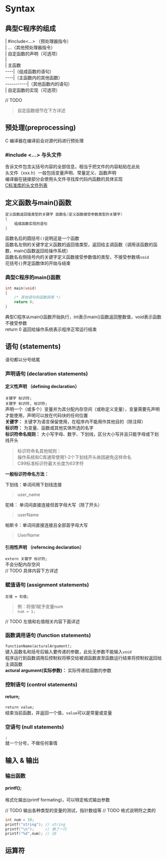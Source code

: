 # Syntax

## 典型C程序的组成

| #include<...> （预处理器指令）  
| ...（其他预处理器指令）  
| 自定函数的声明（可选项）  
|  
| 主函数  
----|（组成函数的语句）  
----|（主函数内的其他函数）  
-----------|（其他函数内的语句）  
| 自定函数的实现（可选项）  

// TODO
> 自定函数细节在下方详述  

## 预处理(preprocessing)

C 编译器在编译前会对源代码进行预处理  

### #include <...> 与头文件

告诉文件包含尖括号内容的全部信息，相当于把文件的内容粘贴在此处  
头文件（xxx.h）一般包括变量声明、常量定义、函数声明  
编译器在链接部分会使用头文件寻找库代码内函数的具体实现  
[C标准库的头文件列表](https://m.runoob.com/cprogramming/)  

## 定义函数与main()函数

```c
定义函数返回值类型的关键字 函数名(定义函数接受参数类型的关键字)
{
    组成函数实现的语句
}
```

函数名后的圆括号`()`说明这是一个函数  
函数名左侧的关键字定义函数的返回值类型，返回给主调函数（调用该函数的函数，main()函数返回给操作系统）  
函数名右侧括号内的关键字定义函数接受参数值的类型，不接受参数填`void`  
花括号`{}`界定函数体的开始与结束  

### 典型C程序的main()函数  

```c
int main(void)
{
    /* 其他语句和函数调用 */
    return 0;
}
```

典型C程序从main()函数开始执行，int表示main()函数返回整数值，void表示函数不接受参数  
return 0 返回给操作系统表示程序正常运行结束  

## 语句 (statements)

语句都以分号结尾  

### 声明语句 (declaration statements)

#### 定义性声明 （defining declaration）

`关键字 标识符;`  
`关键字 标识符, 标识符;`  
声明一个（或多个）变量并为其分配内存空间（或称定义变量），变量需要先声明才能使用，声明可以放在代码块的任何位置  
**关键字：** 关键字为语言保留使用，在程序内不能用作其他目的（除注释）  
**标识符：** 为变量、函数或其他实体所选的名字  
**标识符命名规则：** 大小写字母、数字、下划线，区分大小写并且只能字母或下划线开头  

> 标识符命名其他规则：  
> 操作系统和C库通常使用1-2个下划线开头故因避免这样命名  
> C99标准标识符最大长度为63字符  

**一般标识符命名方法：**  

下划线：单词间用下划线连接  
> user_name  

驼峰：   单词间直接连接但首字母大写（除了开头）  
> userName  

帕斯卡：单词间直接连接且全部首字母大写  
>UserName  

#### 引用性声明 （referncing declaration）

`extern 关键字 标识符;`  
不会分配内存空间  
// TODO 具体内容下方详述  

### 赋值语句 (assignment statements)

`左值 = 右值;`  

> 例：将值1赋予变量num  
> `num = 1;`  

// TODO 左值和右值相关内容下面详述  

### 函数调用语句 (function statements)

`functionName(acturalArgument);`  
键入函数名和括号后输入要传递的参数，此处无参数不能输入`void`  
程序运行到函数调用后控制权将移交给被调函数直至函数运行结束将控制权返回给主调函数  
**actural argument(实际参数)：** 实际传递给函数的参数  

### 控制语句 (control statements)

#### return;

`return value;`  
结束当前函数，并返回一个值，`value`可以是常量或变量  

### 空语句 (null statements)

`;`  
就一个分号，不做任何事情  

## 输入 & 输出

### 输出函数

#### printf();

格式化输出(printf formating)，可以特定格式输出参数  

// TODO 输出各种类型的变量的测试，指针数组等
// TODO 格式说明符之类的

```c
int num = 10;
printf("string"); // string
printf("\n");     // 换了一行
printf("%d",num); // 10
```

## 运算符




